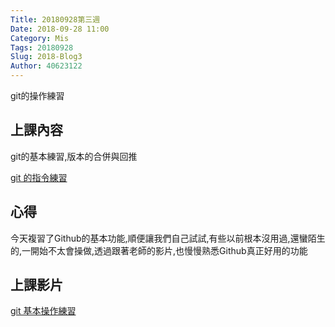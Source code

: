 ```yaml
---
Title: 20180928第三週
Date: 2018-09-28 11:00
Category: Mis
Tags: 20180928
Slug: 2018-Blog3
Author: 40623122
---
```


git的操作練習
<!-- PELICAN_END_SUMMARY -->

上課內容
----
git的基本練習,版本的合併與回推

[git 的指令練習](https://github.com/mdecourse/cp2018/issues/10)

心得
----
今天複習了Github的基本功能,順便讓我們自己試試,有些以前根本沒用過,還蠻陌生的,一開始不太會操做,透過跟著老師的影片,也慢慢熟悉Github真正好用的功能

上課影片
----
[git 基本操作練習](https://www.youtube.com/watch?v=158Ir6Mni60)



